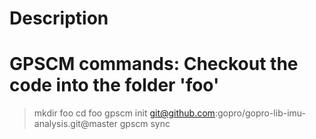 # Description


# GPSCM commands: Checkout the code into the folder 'foo'

> mkdir foo
> cd foo
> gpscm init git@github.com:gopro/gopro-lib-imu-analysis.git@master
> gpscm sync